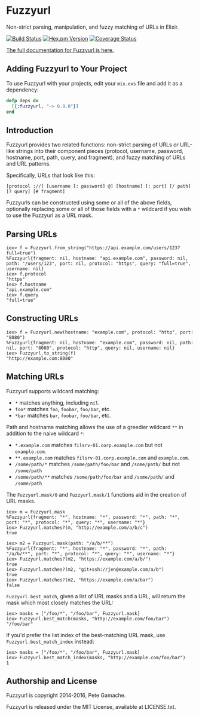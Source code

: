 # Fuzzyurl

Non-strict parsing, manipulation, and fuzzy matching of URLs in Elixir.

[![Build Status](https://travis-ci.org/gamache/fuzzyurl.ex.svg?branch=master)](https://travis-ci.org/gamache/fuzzyurl.ex)
[![Hex.pm Version](http://img.shields.io/hexpm/v/fuzzyurl.svg?style=flat)](https://hex.pm/packages/fuzzyurl)
[![Coverage Status](https://coveralls.io/repos/gamache/fuzzyurl.ex/badge.svg?branch=master&service=github)](https://coveralls.io/github/gamache/fuzzyurl.ex?branch=master)


[The full documentation for Fuzzyurl is
here.](http://hexdocs.pm/fuzzyurl/Fuzzyurl.html)


## Adding Fuzzyurl to Your Project

To use Fuzzyurl with your projects, edit your `mix.exs` file and
add it as a dependency:

```elixir
defp deps do
  [{:fuzzyurl, "~> 0.9.0"}]
end
```


## Introduction

Fuzzyurl provides two related functions: non-strict parsing of URLs or
URL-like strings into their component pieces (protocol, username, password,
hostname, port, path, query, and fragment), and fuzzy matching of URLs
and URL patterns.

Specifically, URLs that look like this:

    [protocol ://] [username [: password] @] [hostname] [: port] [/ path] [? query] [# fragment]

Fuzzyurls can be constructed using some or all of the above
fields, optionally replacing some or all of those fields with a `*`
wildcard if you wish to use the Fuzzyurl as a URL mask.


## Parsing URLs

    iex> f = Fuzzyurl.from_string("https://api.example.com/users/123?full=true")
    %Fuzzyurl{fragment: nil, hostname: "api.example.com", password: nil, path: "/users/123", port: nil, protocol: "https", query: "full=true", username: nil}
    iex> f.protocol
    "https"
    iex> f.hostname
    "api.example.com"
    iex> f.query
    "full=true"


## Constructing URLs

    iex> f = Fuzzyurl.new(hostname: "example.com", protocol: "http", port: "8080")
    %Fuzzyurl{fragment: nil, hostname: "example.com", password: nil, path: nil, port: "8080", protocol: "http", query: nil, username: nil}
    iex> Fuzzyurl.to_string(f)
    "http://example.com:8080"


## Matching URLs

Fuzzyurl supports wildcard matching:

* `*` matches anything, including `nil`.
* `foo*` matches `foo`, `foobar`, `foo/bar`, etc.
* `*bar` matches `bar`, `foobar`, `foo/bar`, etc.

Path and hostname matching allows the use of a greedier wildcard `**` in
addition to the naive wildcard `*`:

* `*.example.com` matches `filsrv-01.corp.example.com` but not `example.com`.
* `**.example.com` matches `filsrv-01.corp.example.com` and `example.com`.
* `/some/path/*` matches `/some/path/foo/bar` and `/some/path/`
   but not `/some/path`
* `/some/path/**` matches `/some/path/foo/bar` and `/some/path/`
   and `/some/path`

The `Fuzzyurl.mask/0` and `Fuzzyurl.mask/1` functions aid in the
creation of URL masks.

    iex> m = Fuzzyurl.mask
    %Fuzzyurl{fragment: "*", hostname: "*", password: "*", path: "*", port: "*", protocol: "*", query: "*", username: "*"}
    iex> Fuzzyurl.matches?(m, "http://example.com/a/b/c")
    true

    iex> m2 = Fuzzyurl.mask(path: "/a/b/**")
    %Fuzzyurl{fragment: "*", hostname: "*", password: "*", path: "/a/b/**", port: "*", protocol: "*", query: "*", username: "*"}
    iex> Fuzzyurl.matches?(m2, "https://example.com/a/b/")
    true
    iex> Fuzzyurl.matches?(m2, "git+ssh://jen@example.com/a/b")
    true
    iex> Fuzzyurl.matches?(m2, "https://example.com/a/bar")
    false

`Fuzzyurl.best_match`, given a list of URL masks and a URL, will return
the mask which most closely matches the URL:

    iex> masks = ["/foo/*", "/foo/bar", Fuzzyurl.mask]
    iex> Fuzzyurl.best_match(masks, "http://example.com/foo/bar")
    "/foo/bar"

If you'd prefer the list index of the best-matching URL mask, use
`Fuzzyurl.best_match_index` instead:

    iex> masks = ["/foo/*", "/foo/bar", Fuzzyurl.mask]
    iex> Fuzzyurl.best_match_index(masks, "http://example.com/foo/bar")
    1

## Authorship and License

Fuzzyurl is copyright 2014-2016, Pete Gamache.

Fuzzyurl is released under the MIT License, available at LICENSE.txt.

